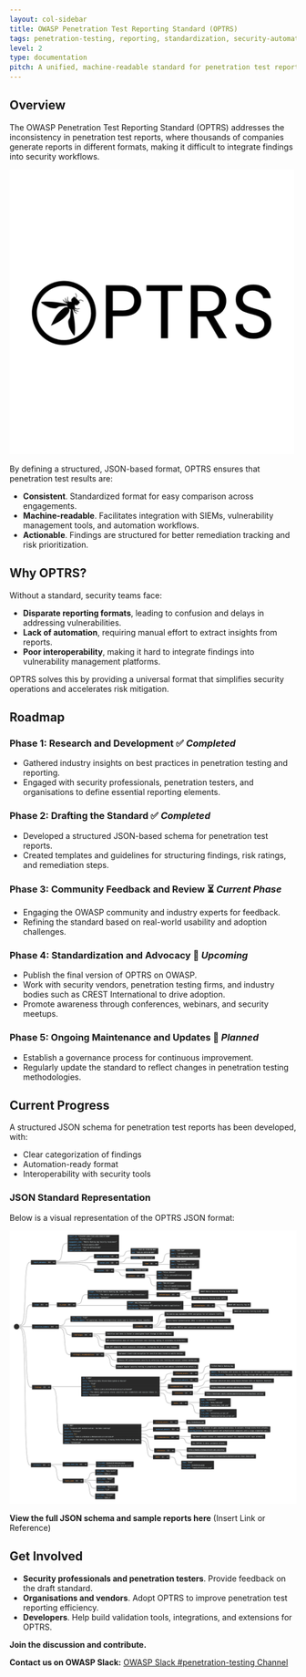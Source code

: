 ```yaml
---
layout: col-sidebar
title: OWASP Penetration Test Reporting Standard (OPTRS)
tags: penetration-testing, reporting, standardization, security-automation
level: 2
type: documentation
pitch: A unified, machine-readable standard for penetration test reporting to drive consistency, automation, and interoperability.
---
```


## Overview

The OWASP Penetration Test Reporting Standard (OPTRS) addresses the inconsistency in penetration test reports, where thousands of companies generate reports in different formats, making it difficult to integrate findings into security workflows.

<img src="https://raw.githubusercontent.com/OWASP/www-project-penetration-test-reporting-standard/refs/heads/main/assets/images/optrs-logo-white.png" width="500" height="500">


By defining a structured, JSON-based format, OPTRS ensures that penetration test results are:  

- **Consistent**. Standardized format for easy comparison across engagements.  
- **Machine-readable**. Facilitates integration with SIEMs, vulnerability management tools, and automation workflows.  
- **Actionable**. Findings are structured for better remediation tracking and risk prioritization.  

## Why OPTRS?  

Without a standard, security teams face:  

- **Disparate reporting formats**, leading to confusion and delays in addressing vulnerabilities.  
- **Lack of automation**, requiring manual effort to extract insights from reports.  
- **Poor interoperability**, making it hard to integrate findings into vulnerability management platforms.  

OPTRS solves this by providing a universal format that simplifies security operations and accelerates risk mitigation.  

## Roadmap  

### **Phase 1: Research and Development** ✅ *Completed*  
- Gathered industry insights on best practices in penetration testing and reporting.  
- Engaged with security professionals, penetration testers, and organisations to define essential reporting elements.  

### **Phase 2: Drafting the Standard** ✅ *Completed*  
- Developed a structured JSON-based schema for penetration test reports.  
- Created templates and guidelines for structuring findings, risk ratings, and remediation steps.  

### **Phase 3: Community Feedback and Review** ⏳ *Current Phase*  
- Engaging the OWASP community and industry experts for feedback.  
- Refining the standard based on real-world usability and adoption challenges.  

### **Phase 4: Standardization and Advocacy** 🚀 *Upcoming*  
- Publish the final version of OPTRS on OWASP.  
- Work with security vendors, penetration testing firms, and industry bodies such as CREST International to drive adoption.  
- Promote awareness through conferences, webinars, and security meetups.  

### **Phase 5: Ongoing Maintenance and Updates** 🔄 *Planned*  
- Establish a governance process for continuous improvement.  
- Regularly update the standard to reflect changes in penetration testing methodologies.  

## Current Progress  

A structured JSON schema for penetration test reports has been developed, with:  

- Clear categorization of findings  
- Automation-ready format  
- Interoperability with security tools  

### JSON Standard Representation  

Below is a visual representation of the OPTRS JSON format:  

![JSON Schema Example](https://github.com/OWASP/www-project-penetration-test-reporting-standard/blob/main/assets/images/optrs.png?raw=true)

**View the full JSON schema and sample reports here** (Insert Link or Reference)

## Get Involved  

- **Security professionals and penetration testers**. Provide feedback on the draft standard.  
- **Organisations and vendors**. Adopt OPTRS to improve penetration test reporting efficiency.  
- **Developers**. Help build validation tools, integrations, and extensions for OPTRS.  

**Join the discussion and contribute.**  

**Contact us on OWASP Slack:** [OWASP Slack #penetration-testing Channel](https://owasp.slack.com/archives/C08BYRE903Z)  
